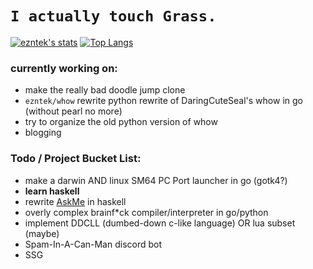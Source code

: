# `I actually touch Grass.`
[![ezntek's stats](https://github-readme-stats.vercel.app/api?username=ezntek&count_private=true&show_icons=true&theme=radical)](https://github.com/anuraghazra/github-readme-stats)
[![Top Langs](https://github-readme-stats.vercel.app/api/top-langs/?username=ezntek&theme=radical)](https://github.com/anuraghazra/github-readme-stats)


### currently working on:

* make the really bad doodle jump clone
* `ezntek/whow` rewrite python rewrite of DaringCuteSeal's whow in go (without pearl no more)
* try to organize the old python version of whow
* blogging

### Todo / Project Bucket List:

* make a darwin AND linux SM64 PC Port launcher in go (gotk4?)
* **learn haskell**
* rewrite [AskMe](https://github.com/DaringCuteSeal/AskMe) in haskell
* overly complex brainf\*ck compiler/interpreter in go/python
* implement DDCLL (dumbed-down c-like language) OR lua subset (maybe)
* Spam-In-A-Can-Man discord bot
* SSG
